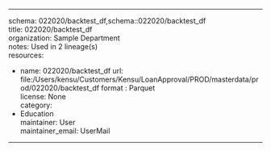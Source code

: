 


---  
schema: 022020/backtest_df,schema::022020/backtest_df  
title: 022020/backtest_df  
organization: Sample Department  
notes: Used in 2 lineage(s)  
resources:  
  - name: 022020/backtest_df 
    url: file:/Users/kensu/Customers/Kensu/LoanApproval/PROD/masterdata/prod/022020/backtest_df 
    format : Parquet  
license: None  
category:
  - Education  
maintainer: User  
maintainer_email: UserMail  
---